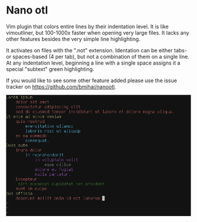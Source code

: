 # Nano otl
Vim plugin that colors entire lines by their indentation level. It is like vimoutliner, but 100-1000x faster when opening very large files. It lacks any other features besides the very simple line highlighting.

It activates on files with the ".not" extension. Identation can be either tabs- or spaces-based (4 per tab), but not a combination of them on a single line. At any indentation level, beginning a line with a single space assigns it a special "subtext" green highlighting.

If you would like to see some other feature added please use the issue tracker on https://github.com/bmihai/nanootl.

![Screenshot](screenshot.png?raw=true "Screenshot")
